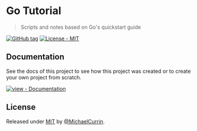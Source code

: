 # Go Tutorial
> Scripts and notes based on Go's quickstart guide

[![GitHub tag](https://img.shields.io/github/tag/MichaelCurrin/go-tutorial?include_prereleases=&sort=semver)](https://github.com/MichaelCurrin/go-tutorial/releases/)
[![License - MIT](https://img.shields.io/badge/License-MIT-blue)](#license)


## Documentation

See the docs of this project to see how this project was created or to create your own project from scratch.

[![view - Documentation](https://img.shields.io/badge/view-Documentation-blue?style=for-the-badge)](/docs/)


## License

Released under [MIT](/LICENSE) by [@MichaelCurrin](https://github.com/MichaelCurrin).

